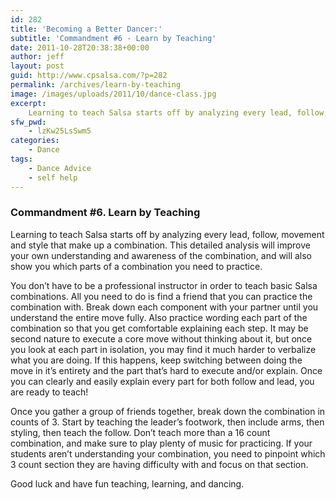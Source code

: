 ```yaml
---
id: 282
title: 'Becoming a Better Dancer:'
subtitle: 'Commandment #6 - Learn by Teaching'
date: 2011-10-28T20:38:38+00:00
author: jeff
layout: post
guid: http://www.cpsalsa.com/?p=282
permalink: /archives/learn-by-teaching
image: /images/uploads/2011/10/dance-class.jpg
excerpt:
    Learning to teach Salsa starts off by analyzing every lead, follow, movement and style that make up a combination. This detailed analysis will improve your own understanding and awareness of the combination, and will also show you which parts of a combination you need to practice.
sfw_pwd:
    - lzKw25LsSwm5
categories:
    - Dance
tags:
    - Dance Advice
    - self help
---
```

### Commandment #6. Learn by Teaching

Learning to teach Salsa starts off by analyzing every lead, follow, movement and style that make up a combination. This detailed analysis will improve your own understanding and awareness of the combination, and will also show you which parts of a combination you need to practice.

<!--more-->

You don’t have to be a professional instructor in order to teach basic Salsa combinations. All you need to do is find a friend that you can practice the combination with. Break down each component with your partner until you understand the entire move fully. Also practice wording each part of the combination so that you get comfortable explaining each step. It may be second nature to execute a core move without thinking about it, but once you look at each part in isolation, you may find it much harder to verbalize what you are doing. If this happens, keep switching between doing the move in it’s entirety and the part that’s hard to execute and/or explain. Once you can clearly and easily explain every part for both follow and lead, you are ready to teach!

Once you gather a group of friends together, break down the combination in counts of 3. Start by teaching the leader’s footwork, then include arms, then styling, then teach the follow. Don’t teach more than a 16 count combination, and make sure to play plenty of music for practicing. If your students aren’t understanding your combination, you need to pinpoint which 3 count section they are having difficulty with and focus on that section.

Good luck and have fun teaching, learning, and dancing.